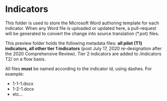 # Indicators

This folder is used to store the Microsoft Word authoring template for each indicator. When any Word file is uploaded or updated here, a pull-request will be generated to convert the change into source translation (*.pot) files.

This preview folder holds the following metadata files: **all pilot (T1) indicators, all other tier 1 indicators** (post July 17, 2020 re-designation after the 2020 Comprehensive Review). Tier 2 indicators are added to /indicators T2/ on a flow basis.

All files **must** be named according to the indicator id, using dashes. For example:

* 1-1-1.docx
* 1-2-1.docx
* etc...
